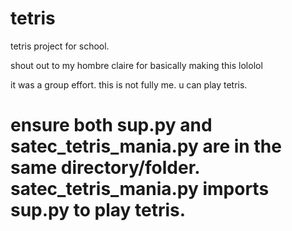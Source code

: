 # tetris
tetris project for school.

shout out to my hombre claire for basically making this lololol




it was a group effort. this is not fully me. 
u can play tetris. 

# ensure both sup.py and satec_tetris_mania.py are in the same directory/folder. satec_tetris_mania.py imports sup.py to play tetris.


